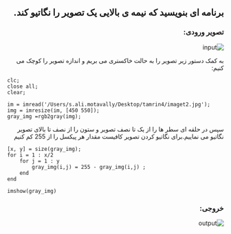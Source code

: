 <div dir="rtl">
  
 
## برنامه ای بنویسید که نیمه ی بالایی یک تصویر را نگاتیو کند.

### تصویر ورودی:

  ![input](https://github.com/semnan-university-ai/image-processing-class-002/blob/main/exercises/alimotavally/tamrin4/imaget2.jpg)
  </br>
  
  به کمک دستور زیر تصویر را به حالت خاکستری می بریم و اندازه تصویر را کوچک می کنیم:
  </br>
  
  <div dir="ltr">
  
```
clc;
close all;
clear;

im = imread('/Users/s.ali.motavally/Desktop/tamrin4/imaget2.jpg');
img = imresize(im, [450 550]);
gray_img =rgb2gray(img);
```
</div>

سپس در حلقه ای سطر ها را از یک تا نصف تصویر و ستون را از نصف تا بالای تصویر نگاتیو می نماییم.برای نگاتیو کردن تصویر کافیست مقدار هر پیکسل را از 255 کم کنیم
  <div dir="ltr">
  
```
[x, y] = size(gray_img);
for i = 1 : x/2
    for j = 1 : y
        gray_img(i,j) = 255 - gray_img(i,j) ;   
    end
end

imshow(gray_img)
```
</div>  

### خروجی:
 ![output](https://github.com/semnan-university-ai/image-processing-class-002/blob/main/exercises/alimotavally/tamrin4/negimg.jpg)
